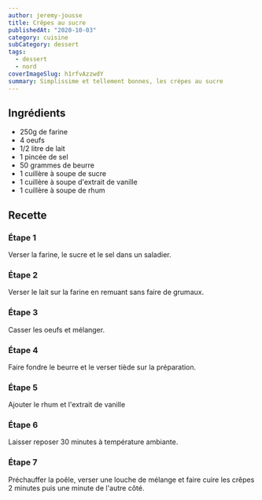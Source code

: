 ```yaml
---
author: jeremy-jousse
title: Crêpes au sucre
publishedAt: "2020-10-03"
category: cuisine
subCategory: dessert
tags:
  - dessert
  - nord
coverImageSlug: h1rfvAzzwdY
summary: Simplissime et tellement bonnes, les crèpes au sucre
---
```


## Ingrédients

- 250g de farine
- 4 oeufs
- 1/2 litre de lait
- 1 pincée de sel
- 50 grammes de beurre
- 1 cuillère à soupe de sucre
- 1 cuillère à soupe d'extrait de vanille
- 1 cuillère à soupe de rhum

## Recette

### Étape 1

Verser la farine, le sucre et le sel dans un saladier.

### Étape 2

Verser le lait sur la farine en remuant sans faire de grumaux.

### Étape 3

Casser les oeufs et mélanger.

### Étape 4

Faire fondre le beurre et le verser tiède sur la préparation.

### Étape 5

Ajouter le rhum et l'extrait de vanille

### Étape 6

Laisser reposer 30 minutes à température ambiante.

### Étape 7

Préchauffer la poêle, verser une louche de mélange et faire cuire les crêpes 2 minutes puis une minute de l'autre côté.
